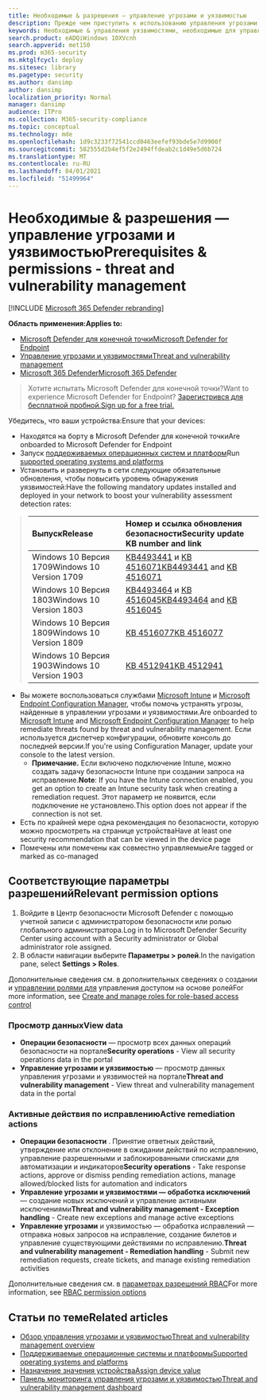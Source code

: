 ```yaml
---
title: Необходимые & разрешения — управление угрозами и уязвимостью
description: Прежде чем приступить к использованию управления угрозами и уязвимостями, убедитесь, что у вас есть соответствующие конфигурации и разрешения.
keywords: Необходимые & управления уязвимостями, необходимые для управления разрешениями на угрозы и уязвимости, предварительные условия разрешений MDATP TVM, управление уязвимостями
search.product: eADQiWindows 10XVcnh
search.appverid: met150
ms.prod: m365-security
ms.mktglfcycl: deploy
ms.sitesec: library
ms.pagetype: security
ms.author: dansimp
author: dansimp
localization_priority: Normal
manager: dansimp
audience: ITPro
ms.collection: M365-security-compliance
ms.topic: conceptual
ms.technology: mde
ms.openlocfilehash: 1d9c3233f72541ccd0463eefef93bde5e7d9900f
ms.sourcegitcommit: 582555d2b4ef5f2e2494ffdeab2c1d49e5d6b724
ms.translationtype: MT
ms.contentlocale: ru-RU
ms.lasthandoff: 04/01/2021
ms.locfileid: "51499964"
---
```

# <a name="prerequisites--permissions---threat-and-vulnerability-management"></a><span data-ttu-id="ba0e8-104">Необходимые & разрешения — управление угрозами и уязвимостью</span><span class="sxs-lookup"><span data-stu-id="ba0e8-104">Prerequisites & permissions - threat and vulnerability management</span></span>

[!INCLUDE [Microsoft 365 Defender rebranding](../../includes/microsoft-defender.md)]

<span data-ttu-id="ba0e8-105">**Область применения:**</span><span class="sxs-lookup"><span data-stu-id="ba0e8-105">**Applies to:**</span></span>

- [<span data-ttu-id="ba0e8-106">Microsoft Defender для конечной точки</span><span class="sxs-lookup"><span data-stu-id="ba0e8-106">Microsoft Defender for Endpoint</span></span>](https://go.microsoft.com/fwlink/?linkid=2154037)
- [<span data-ttu-id="ba0e8-107">Управление угрозами и уязвимостями</span><span class="sxs-lookup"><span data-stu-id="ba0e8-107">Threat and vulnerability management</span></span>](next-gen-threat-and-vuln-mgt.md)
- [<span data-ttu-id="ba0e8-108">Microsoft 365 Defender</span><span class="sxs-lookup"><span data-stu-id="ba0e8-108">Microsoft 365 Defender</span></span>](https://go.microsoft.com/fwlink/?linkid=2118804)

><span data-ttu-id="ba0e8-109">Хотите испытать Microsoft Defender для конечной точки?</span><span class="sxs-lookup"><span data-stu-id="ba0e8-109">Want to experience Microsoft Defender for Endpoint?</span></span> [<span data-ttu-id="ba0e8-110">Зарегистрився для бесплатной пробной.</span><span class="sxs-lookup"><span data-stu-id="ba0e8-110">Sign up for a free trial.</span></span>](https://www.microsoft.com/microsoft-365/windows/microsoft-defender-atp?ocid=docs-wdatp-portaloverview-abovefoldlink)

<span data-ttu-id="ba0e8-111">Убедитесь, что ваши устройства:</span><span class="sxs-lookup"><span data-stu-id="ba0e8-111">Ensure that your devices:</span></span>

- <span data-ttu-id="ba0e8-112">Находятся на борту в Microsoft Defender для конечной точки</span><span class="sxs-lookup"><span data-stu-id="ba0e8-112">Are onboarded to Microsoft Defender for Endpoint</span></span>
- <span data-ttu-id="ba0e8-113">Запуск [поддерживаемых операционных систем и платформ](tvm-supported-os.md)</span><span class="sxs-lookup"><span data-stu-id="ba0e8-113">Run [supported operating systems and platforms](tvm-supported-os.md)</span></span>
- <span data-ttu-id="ba0e8-114">Установить и развернуть в сети следующие обязательные обновления, чтобы повысить уровень обнаружения уязвимостей:</span><span class="sxs-lookup"><span data-stu-id="ba0e8-114">Have the following mandatory updates installed and deployed in your network to boost your vulnerability assessment detection rates:</span></span>

> <span data-ttu-id="ba0e8-115">Выпуск</span><span class="sxs-lookup"><span data-stu-id="ba0e8-115">Release</span></span> | <span data-ttu-id="ba0e8-116">Номер и ссылка обновления безопасности</span><span class="sxs-lookup"><span data-stu-id="ba0e8-116">Security update KB number and link</span></span>
> :---|:---
> <span data-ttu-id="ba0e8-117">Windows 10 Версия 1709</span><span class="sxs-lookup"><span data-stu-id="ba0e8-117">Windows 10 Version 1709</span></span> | <span data-ttu-id="ba0e8-118">[KB4493441](https://support.microsoft.com/help/4493441/windows-10-update-kb4493441) и [KB 4516071](https://support.microsoft.com/help/4516071/windows-10-update-kb4516071)</span><span class="sxs-lookup"><span data-stu-id="ba0e8-118">[KB4493441](https://support.microsoft.com/help/4493441/windows-10-update-kb4493441) and [KB 4516071](https://support.microsoft.com/help/4516071/windows-10-update-kb4516071)</span></span>
> <span data-ttu-id="ba0e8-119">Windows 10 Версия 1803</span><span class="sxs-lookup"><span data-stu-id="ba0e8-119">Windows 10 Version 1803</span></span> | <span data-ttu-id="ba0e8-120">[KB4493464](https://support.microsoft.com/help/4493464) и [KB 4516045](https://support.microsoft.com/help/4516045/windows-10-update-kb4516045)</span><span class="sxs-lookup"><span data-stu-id="ba0e8-120">[KB4493464](https://support.microsoft.com/help/4493464) and [KB 4516045](https://support.microsoft.com/help/4516045/windows-10-update-kb4516045)</span></span>
> <span data-ttu-id="ba0e8-121">Windows 10 Версия 1809</span><span class="sxs-lookup"><span data-stu-id="ba0e8-121">Windows 10 Version 1809</span></span> | [<span data-ttu-id="ba0e8-122">KB 4516077</span><span class="sxs-lookup"><span data-stu-id="ba0e8-122">KB 4516077</span></span>](https://support.microsoft.com/help/4516077/windows-10-update-kb4516077)
> <span data-ttu-id="ba0e8-123">Windows 10 Версия 1903</span><span class="sxs-lookup"><span data-stu-id="ba0e8-123">Windows 10 Version 1903</span></span> | [<span data-ttu-id="ba0e8-124">KB 4512941</span><span class="sxs-lookup"><span data-stu-id="ba0e8-124">KB 4512941</span></span>](https://support.microsoft.com/help/4512941/windows-10-update-kb4512941)

- <span data-ttu-id="ba0e8-125">Вы можете воспользоваться службами [Microsoft Intune](https://docs.microsoft.com/mem/intune/fundamentals/what-is-intune) и  [Microsoft Endpoint Configuration Manager,](https://docs.microsoft.com/mem/configmgr/protect/deploy-use/endpoint-protection-configure) чтобы помочь устранять угрозы, найденные в управлении угрозами и уязвимостями.</span><span class="sxs-lookup"><span data-stu-id="ba0e8-125">Are onboarded to [Microsoft Intune](https://docs.microsoft.com/mem/intune/fundamentals/what-is-intune) and  [Microsoft Endpoint Configuration Manager](https://docs.microsoft.com/mem/configmgr/protect/deploy-use/endpoint-protection-configure) to help remediate threats found by threat and vulnerability management.</span></span> <span data-ttu-id="ba0e8-126">Если используется диспетчер конфигурации, обновите консоль до последней версии.</span><span class="sxs-lookup"><span data-stu-id="ba0e8-126">If you're using Configuration Manager, update your console to the latest version.</span></span>
    - <span data-ttu-id="ba0e8-127">**Примечание.** Если включено подключение Intune, можно создать задачу безопасности Intune при создании запроса на исправление.</span><span class="sxs-lookup"><span data-stu-id="ba0e8-127">**Note**: If you have the Intune connection enabled, you get an option to create an Intune security task when creating a remediation request.</span></span> <span data-ttu-id="ba0e8-128">Этот параметр не появится, если подключение не установлено.</span><span class="sxs-lookup"><span data-stu-id="ba0e8-128">This option does not appear if the connection is not set.</span></span>
- <span data-ttu-id="ba0e8-129">Есть по крайней мере одна рекомендация по безопасности, которую можно просмотреть на странице устройства</span><span class="sxs-lookup"><span data-stu-id="ba0e8-129">Have at least one security recommendation that can be viewed in the device page</span></span>
- <span data-ttu-id="ba0e8-130">Помечены или помечены как совместно управляемые</span><span class="sxs-lookup"><span data-stu-id="ba0e8-130">Are tagged or marked as co-managed</span></span>

## <a name="relevant-permission-options"></a><span data-ttu-id="ba0e8-131">Соответствующие параметры разрешений</span><span class="sxs-lookup"><span data-stu-id="ba0e8-131">Relevant permission options</span></span>

1. <span data-ttu-id="ba0e8-132">Войдите в Центр безопасности Microsoft Defender с помощью учетной записи с администратором безопасности или ролью глобального администратора.</span><span class="sxs-lookup"><span data-stu-id="ba0e8-132">Log in to Microsoft Defender Security Center using account with a Security administrator or Global administrator role assigned.</span></span>
2. <span data-ttu-id="ba0e8-133">В области навигации выберите **Параметры > ролей**.</span><span class="sxs-lookup"><span data-stu-id="ba0e8-133">In the navigation pane, select **Settings > Roles**.</span></span>

<span data-ttu-id="ba0e8-134">Дополнительные сведения см. в дополнительных сведениях о создании и [управлении ролями для](user-roles.md) управления доступом на основе ролей</span><span class="sxs-lookup"><span data-stu-id="ba0e8-134">For more information, see [Create and manage roles for role-based access control](user-roles.md)</span></span>

### <a name="view-data"></a><span data-ttu-id="ba0e8-135">Просмотр данных</span><span class="sxs-lookup"><span data-stu-id="ba0e8-135">View data</span></span>

- <span data-ttu-id="ba0e8-136">**Операции безопасности** — просмотр всех данных операций безопасности на портале</span><span class="sxs-lookup"><span data-stu-id="ba0e8-136">**Security operations** - View all security operations data in the portal</span></span>
- <span data-ttu-id="ba0e8-137">**Управление угрозами и уязвимостью** — просмотр данных управления угрозами и уязвимостей на портале</span><span class="sxs-lookup"><span data-stu-id="ba0e8-137">**Threat and vulnerability management** - View threat and vulnerability management data in the portal</span></span>

### <a name="active-remediation-actions"></a><span data-ttu-id="ba0e8-138">Активные действия по исправлению</span><span class="sxs-lookup"><span data-stu-id="ba0e8-138">Active remediation actions</span></span>

- <span data-ttu-id="ba0e8-139">**Операции безопасности** . Принятие ответных действий, утверждение или отклонение в ожидании действий по исправлению, управление разрешенными и заблокированными списками для автоматизации и индикаторов</span><span class="sxs-lookup"><span data-stu-id="ba0e8-139">**Security operations** - Take response actions, approve or dismiss pending remediation actions, manage allowed/blocked lists for automation and indicators</span></span>
- <span data-ttu-id="ba0e8-140">**Управление угрозами и уязвимостями — обработка исключений** — создание новых исключений и управление активными исключениями</span><span class="sxs-lookup"><span data-stu-id="ba0e8-140">**Threat and vulnerability management - Exception handling** - Create new exceptions and manage active exceptions</span></span>
- <span data-ttu-id="ba0e8-141">**Управление угрозами** и уязвимостью — обработка исправлений — отправка новых запросов на исправление, создание билетов и управление существующими действиями по исправлению.</span><span class="sxs-lookup"><span data-stu-id="ba0e8-141">**Threat and vulnerability management - Remediation handling** - Submit new remediation requests, create tickets, and manage existing remediation activities</span></span>

<span data-ttu-id="ba0e8-142">Дополнительные сведения см. в [параметрах разрешений RBAC](user-roles.md#permission-options)</span><span class="sxs-lookup"><span data-stu-id="ba0e8-142">For more information, see [RBAC permission options](user-roles.md#permission-options)</span></span>

## <a name="related-articles"></a><span data-ttu-id="ba0e8-143">Статьи по теме</span><span class="sxs-lookup"><span data-stu-id="ba0e8-143">Related articles</span></span>

- [<span data-ttu-id="ba0e8-144">Обзор управления угрозами и уязвимостью</span><span class="sxs-lookup"><span data-stu-id="ba0e8-144">Threat and vulnerability management overview</span></span>](next-gen-threat-and-vuln-mgt.md)
- [<span data-ttu-id="ba0e8-145">Поддерживаемые операционные системы и платформы</span><span class="sxs-lookup"><span data-stu-id="ba0e8-145">Supported operating systems and platforms</span></span>](tvm-supported-os.md)
- [<span data-ttu-id="ba0e8-146">Назначение значения устройства</span><span class="sxs-lookup"><span data-stu-id="ba0e8-146">Assign device value</span></span>](tvm-assign-device-value.md)
- [<span data-ttu-id="ba0e8-147">Панель мониторинга управления угрозами и уязвимостью</span><span class="sxs-lookup"><span data-stu-id="ba0e8-147">Threat and vulnerability management dashboard</span></span>](tvm-dashboard-insights.md)


